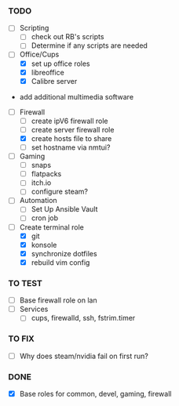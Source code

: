 ### TODO

 - [ ] Scripting
   - [ ] check out RB's scripts
   - [ ] Determine if any scripts are needed
 - [ ] Office/Cups
   - [x] set up office roles
   - [x] libreoffice
   - [x] Calibre server
 - add additional multimedia software
 - [ ] Firewall
   - [ ] create ipV6 firewall role
   - [ ] create server firewall role
   - [x] create hosts file to share
   - [ ] set hostname via nmtui?
 - [ ] Gaming
   - [ ] snaps
   - [ ] flatpacks
   - [ ] itch.io
   - [ ] configure steam?
 - [ ] Automation
   - [ ] Set Up Ansible Vault
   - [ ] cron job
 - [ ] Create terminal role
   - [x] git
   - [x] konsole
   - [x] synchronize dotfiles
   - [x] rebuild vim config

### TO TEST

 - [ ] Base firewall role on lan 
 - [ ] Services
   - [ ] cups, firewalld, ssh, fstrim.timer

### TO FIX

 - [ ] Why does steam/nvidia fail on first run?

### DONE

 - [x] Base roles for common, devel, gaming, firewall

